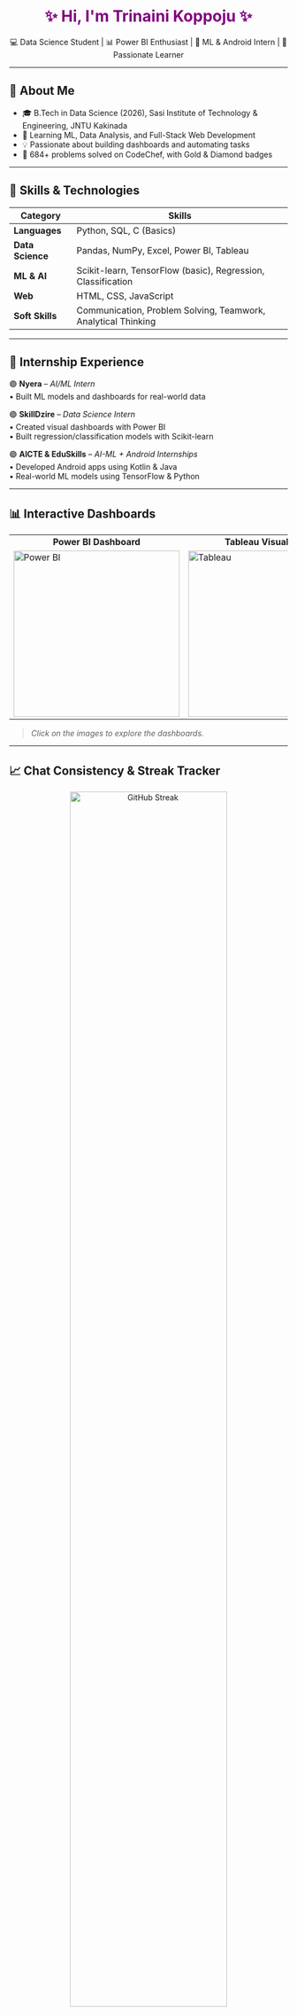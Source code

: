 <h1 align="center" style="color:#800080;">✨ Hi, I'm Trinaini Koppoju ✨</h1>

<p align="center">💻 Data Science Student | 📊 Power BI Enthusiast | 🤖 ML & Android Intern | 💜 Passionate Learner</p>

---

## 📌 About Me

- 🎓 B.Tech in Data Science (2026), Sasi Institute of Technology & Engineering, JNTU Kakinada  
- 🧠 Learning ML, Data Analysis, and Full-Stack Web Development  
- 💡 Passionate about building dashboards and automating tasks  
- 🥇 684+ problems solved on CodeChef, with Gold & Diamond badges  

---

## 🧠 Skills & Technologies

| Category         | Skills                                                                 |
|------------------|------------------------------------------------------------------------|
| **Languages**     | Python, SQL, C (Basics)                                                 |
| **Data Science**  | Pandas, NumPy, Excel, Power BI, Tableau                                 |
| **ML & AI**       | Scikit-learn, TensorFlow (basic), Regression, Classification            |
| **Web**           | HTML, CSS, JavaScript                                                   |
| **Soft Skills**   | Communication, Problem Solving, Teamwork, Analytical Thinking           |

---

## 💼 Internship Experience

🟣 **Nyera** – *AI/ML Intern*  
• Built ML models and dashboards for real-world data  

🟣 **SkillDzire** – *Data Science Intern*  
• Created visual dashboards with Power BI  
• Built regression/classification models with Scikit-learn  

🟣 **AICTE & EduSkills** – *AI-ML + Android Internships*  
• Developed Android apps using Kotlin & Java  
• Real-world ML models using TensorFlow & Python  

---

## 📊 Interactive Dashboards

<table>
  <tr>
    <td align="center"><b>Power BI Dashboard</b></td>
    <td align="center"><b>Tableau Visualization</b></td>
  </tr>
  <tr>
    <td>
      <a href="https://drive.google.com/file/d/1_vLwLEcUW_mvC9iJl-hdw51o_HD50N53/view?usp=drivesdk">
        <img src="https://github.com/koppojuTrinaini/assets/blob/main/powerbi-preview.png" alt="Power BI" width="300"/>
      </a>
    </td>
    <td>
      <a href="https://drive.google.com/file/d/1_l8obA2-8zv4NrRSx9e48Ih4qTdBp-oH/view?usp=drivesdk">
        <img src="https://github.com/koppojuTrinaini/assets/blob/main/tableau-preview.png" alt="Tableau" width="300"/>
      </a>
    </td>
  </tr>
</table>

> _Click on the images to explore the dashboards._

---

## 📈 Chat Consistency & Streak Tracker

<div align="center">

<!-- Purple-themed GitHub Streak -->
<img 
  src="https://streak-stats.demolab.com?user=koppojuTrinaini&theme=highcontrast&background=DEG,800080,DA70D6,BA55D3&ring=DA70D6&fire=BA55D3&currStreakLabel=FFFFFF&border_radius=10"
  alt="GitHub Streak"
  width="75%" />

<!-- Purple-themed Contribution Graph -->
<img src="https://github-readme-activity-graph.vercel.app/graph?username=koppojuTrinaini&theme=react&area=true&hide_border=true&color=9B59B6&point=8E44AD&line=BB8FCE&bg_color=F9EBFF" alt="GitHub Contribution Graph" width="90%" />

</div>

---

## 🚀 Projects

- 🍫 [Choco Webpage](https://koppojutrinaini.github.io/Choco/) – Responsive chocolate-themed webpage  
- 🌡️ [Temperature Converter](https://koppojutrinaini.github.io/TempConvert-/) – Convert °C ↔ °F ↔ K  
- 💼 [Portfolio Site](https://koppojutrinaini.github.io/Trinaini-Koppoju/) – Interactive showcase of my work

---

## 📜 Certifications

- ✅ Python for Data Science – NPTEL  
- ✅ Joy of Computing Using Python – NPTEL  
- ✅ MongoDB – Infosys Springboard  
- ✅ IBM SkillBuild – Getting Started with Data  

---

## 🤝 Let’s Connect!

- 📬 Email: [koppojutrinaini@gmail.com](mailto:koppojutrinaini@gmail.com)  
- 🌐 Portfolio: [Portfolio Website](https://koppojutrinaini.github.io/Trinaini-Koppoju/)  
- 💻 GitHub: [@koppojuTrinaini](https://github.com/koppojuTrinaini)  
- 🧠 CodeChef: [@trinaini](https://www.codechef.com/users/trinaini)  

---

> 💜 _“Turning data into stories and problems into solutions.”_

